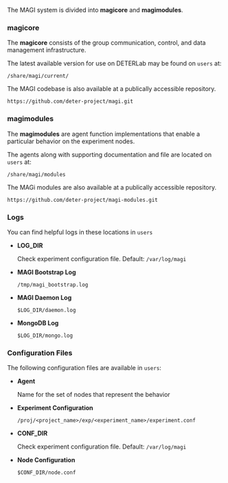 The MAGI system is divided into **magicore** and **magimodules**.

### magicore

The **magicore** consists of the group communication, control, and data management infrastructure.

The latest available version for use on DETERLab may be found on `users` at:

~~~~
/share/magi/current/
~~~~

The MAGI codebase is also available at a publically accessible repository.
~~~~
https://github.com/deter-project/magi.git
~~~~

### magimodules
The **magimodules** are agent function implementations that enable a particular behavior on the experiment nodes.

The agents along with supporting documentation and file are located on `users` at:

~~~~
/share/magi/modules
~~~~

The MAGi modules are also available at a publically accessible repository.
~~~~
https://github.com/deter-project/magi-modules.git
~~~~

### Logs
You can find helpful logs in these locations in `users`

* **LOG_DIR**

    Check experiment configuration file. Default: `/var/log/magi`

* **MAGI Bootstrap Log**

    `/tmp/magi_bootstrap.log`

* **MAGI Daemon Log** 

    `$LOG_DIR/daemon.log`

* **MongoDB Log** 

    `$LOG_DIR/mongo.log`

### Configuration Files
The following configuration files are available in `users`:

*  **Agent**

    Name for the set of nodes that represent the behavior

* **Experiment Configuration**

    `/proj/<project_name>/exp/<experiment_name>/experiment.conf`

* **CONF_DIR**

    Check experiment configuration file. Default: `/var/log/magi`

* **Node Configuration**

    `$CONF_DIR/node.conf`


